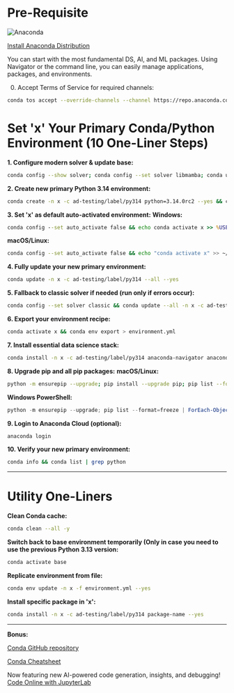 # Pre-Requisite

![Anaconda](https://www.anaconda.com/wp-content/uploads/2022/12/anaconda_secondary_logo.svg)

[Install Anaconda Distribution](https://www.anaconda.com/download/success)

You can start with the most fundamental DS, AI, and ML packages. Using Navigator or the command line, you can easily manage applications, packages, and environments.

0. Accept Terms of Service for required channels:

```bash
conda tos accept --override-channels --channel https://repo.anaconda.com/pkgs/main && conda tos accept --override-channels --channel https://repo.anaconda.com/pkgs/r
```

# Set 'x' Your Primary Conda/Python Environment (10 One-Liner Steps)

**1. Configure modern solver & update base:**

```bash
conda config --show solver; conda config --set solver libmamba; conda update -n base -c conda-forge conda --yes; conda config --add channels conda-forge; conda update --all -n base --yes
```

**2. Create new primary Python 3.14 environment:**

```bash
conda create -n x -c ad-testing/label/py314 python=3.14.0rc2 --yes && conda activate x
```

**3. Set 'x' as default auto-activated environment:**
**Windows:**

```cmd
conda config --set auto_activate false && echo conda activate x >> %USERPROFILE%\.condarc
```

**macOS/Linux:**

```bash
conda config --set auto_activate false && echo "conda activate x" >> ~/.bashrc && source ~/.bashrc
```

**4. Fully update your new primary environment:**

```bash
conda update -n x -c ad-testing/label/py314 --all --yes
```

**5. Fallback to classic solver if needed (run only if errors occur):**

```bash
conda config --set solver classic && conda update --all -n x -c ad-testing/label/py314 --yes
```

**6. Export your environment recipe:**

```bash
conda activate x && conda env export > environment.yml
```

**7. Install essential data science stack:**

```bash
conda install -n x -c ad-testing/label/py314 anaconda-navigator anaconda-client jupyterlab pandas scikit-learn seaborn --yes
```

**8. Upgrade pip and all pip packages:**
**macOS/Linux:**

```bash
python -m ensurepip --upgrade; pip install --upgrade pip; pip list --format=freeze | awk -F '==' '{print $1}' | xargs -n1 pip install -U
```

**Windows PowerShell:**

```powershell
python -m ensurepip --upgrade; pip list --format=freeze | ForEach-Object {$_.Split('==')[0]} | ForEach-Object {pip install -U $_}
```

**9. Login to Anaconda Cloud (optional):**

```bash
anaconda login
```

**10. Verify your new primary environment:**

```bash
conda info && conda list | grep python
```

---

# Utility One-Liners

**Clean Conda cache:**

```bash
conda clean --all -y
```

**Switch back to base environment temporarily (Only in case you need to use the previous Python 3.13 version:**

```bash
conda activate base
```

**Replicate environment from file:**

```bash
conda env update -n x -f environment.yml --yes
```

**Install specific package in 'x':**

```bash
conda install -n x -c ad-testing/label/py314 package-name --yes
```

---

**Bonus:**

[Conda GitHub repository](https://github.com/conda/conda)

[Conda Cheatsheet](https://docs.conda.io/projects/conda/en/latest/_downloads/843d9e0198f2a193a3484886fa28163c/conda-cheatsheet.pdf)

Now featuring new AI-powered code generation, insights, and debugging! [Code Online with JupyterLab](https://nb.anaconda.cloud)
